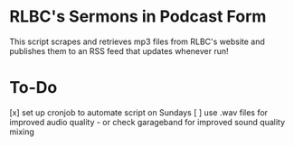 # RLBC's Sermons in Podcast Form

This script scrapes and retrieves mp3 files from RLBC's website and publishes them to an RSS feed that updates whenever run!

# To-Do

[x] set up cronjob to automate script on Sundays
[ ] use .wav files for improved audio quality
    - or check garageband for improved sound quality mixing


